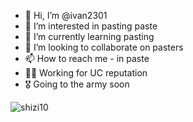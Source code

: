 - 👋 Hi, I’m @ivan2301
- 👀 I’m interested in pasting paste
- 🌱 I’m currently learning pasting
- 💞️ I’m looking to collaborate on pasters
- 📫 How to reach me - in paste
- 👨‍💻 Working for UC reputation
- 🎖️  Going to the army soon

![shizi10](https://i.ibb.co/bP1s8cC/BXzgf-Vq3a-L0.jpg)
